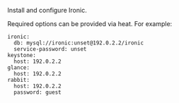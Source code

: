 Install and configure Ironic.

Required options can be provided via heat.
For example:

    ironic:
      db: mysql://ironic:unset@192.0.2.2/ironic
      service-password: unset
    keystone:
      host: 192.0.2.2
    glance:
      host: 192.0.2.2
    rabbit:
      host: 192.0.2.2
      password: guest

